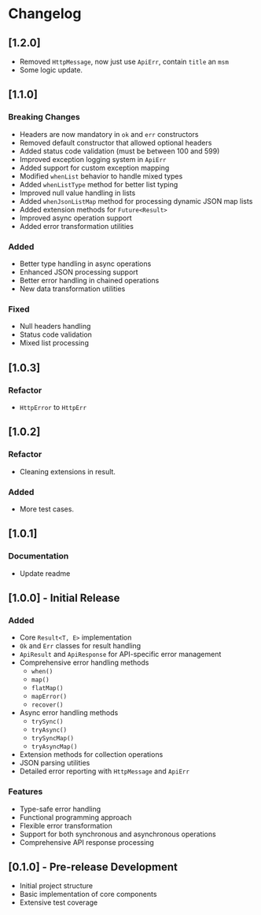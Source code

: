 # Changelog

## [1.2.0]
- Removed `HttpMessage`, now just use `ApiErr`, contain `title` an `msm`
- Some logic update.

## [1.1.0]

### Breaking Changes
- Headers are now mandatory in `ok` and `err` constructors
- Removed default constructor that allowed optional headers
- Added status code validation (must be between 100 and 599)
- Improved exception logging system in `ApiErr`
- Added support for custom exception mapping
- Modified `whenList` behavior to handle mixed types
- Added `whenListType` method for better list typing
- Improved null value handling in lists
- Added `whenJsonListMap` method for processing dynamic JSON map lists
- Added extension methods for `Future<Result>`
- Improved async operation support
- Added error transformation utilities

### Added
- Better type handling in async operations
- Enhanced JSON processing support
- Better error handling in chained operations
- New data transformation utilities

### Fixed
- Null headers handling
- Status code validation
- Mixed list processing

## [1.0.3]
### Refactor
- `HttpError` to `HttpErr`

## [1.0.2]
### Refactor
- Cleaning extensions in result.
### Added
- More test cases.

## [1.0.1] 
### Documentation
- Update readme

## [1.0.0] - Initial Release

### Added
- Core `Result<T, E>` implementation
- `Ok` and `Err` classes for result handling
- `ApiResult` and `ApiResponse` for API-specific error management
- Comprehensive error handling methods
    - `when()`
    - `map()`
    - `flatMap()`
    - `mapError()`
    - `recover()`
- Async error handling methods
    - `trySync()`
    - `tryAsync()`
    - `trySyncMap()`
    - `tryAsyncMap()`
- Extension methods for collection operations
- JSON parsing utilities
- Detailed error reporting with `HttpMessage` and `ApiErr`

### Features
- Type-safe error handling
- Functional programming approach
- Flexible error transformation
- Support for both synchronous and asynchronous operations
- Comprehensive API response processing

## [0.1.0] - Pre-release Development

- Initial project structure
- Basic implementation of core components
- Extensive test coverage